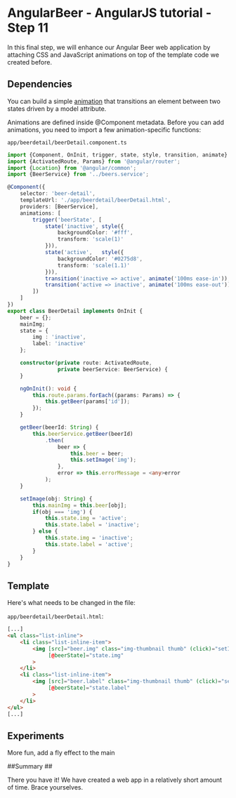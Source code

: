 # AngularBeer - AngularJS tutorial - Step 11 #

In this final step, we will enhance our Angular Beer web application by attaching CSS and JavaScript animations on top of the template code we created before.

## Dependencies ##

You can build a simple [animation](https://angular.io/docs/ts/latest/guide/animations.html) that transitions an element between two states driven by a model attribute.

Animations are defined inside @Component metadata. Before you can add animations, you need to import a few animation-specific functions:

`app/beerdetail/beerDetail.component.ts`

```typescript
import {Component, OnInit, trigger, state, style, transition, animate} from '@angular/core';
import {ActivatedRoute, Params} from '@angular/router';
import {Location} from '@angular/common';
import {BeerService} from '../beers.service';

@Component({
    selector: 'beer-detail',
    templateUrl: './app/beerdetail/beerDetail.html',
    providers: [BeerService],
    animations: [
        trigger('beerState', [
            state('inactive', style({
                backgroundColor: '#fff',
                transform: 'scale(1)'
            })),
            state('active',   style({
                backgroundColor: '#0275d8',
                transform: 'scale(1.1)'
            })),
            transition('inactive => active', animate('100ms ease-in')),
            transition('active => inactive', animate('100ms ease-out'))
        ])
    ]
})
export class BeerDetail implements OnInit {
    beer = {};
    mainImg;
    state = {
        img : 'inactive',
        label: 'inactive'
    };

    constructor(private route: ActivatedRoute,
                private beerService: BeerService) {
    }

    ngOnInit(): void {
        this.route.params.forEach((params: Params) => {
            this.getBeer(params['id']);
        });
    }

    getBeer(beerId: String) {
        this.beerService.getBeer(beerId)
            .then(
                beer => {
                    this.beer = beer;
                    this.setImage('img');
                },
                error => this.errorMessage = <any>error
            );
    }

    setImage(obj: String) {
        this.mainImg = this.beer[obj];
        if(obj === 'img') {
            this.state.img = 'active';
            this.state.label = 'inactive';
        } else {
            this.state.img = 'inactive';
            this.state.label = 'active';
        }
    }
}
```


## Template ##

Here's what needs to be changed in the file:

`app/beerdetail/beerDetail.html`:

```html
[...]
<ul class="list-inline">
    <li class="list-inline-item">
        <img [src]="beer.img" class="img-thumbnail thumb" (click)="setImage('img')"
             [@beerState]="state.img"
        >
    </li>
    <li class="list-inline-item">
        <img [src]="beer.label" class="img-thumbnail thumb" (click)="setImage('label')"
             [@beerState]="state.label"
        >
    </li>
</ul>
[...]
```

## Experiments ##

More fun, add a fly effect to the main

##Summary ##

There you have it! We have created a web app in a relatively short amount of time. Brace yourselves.